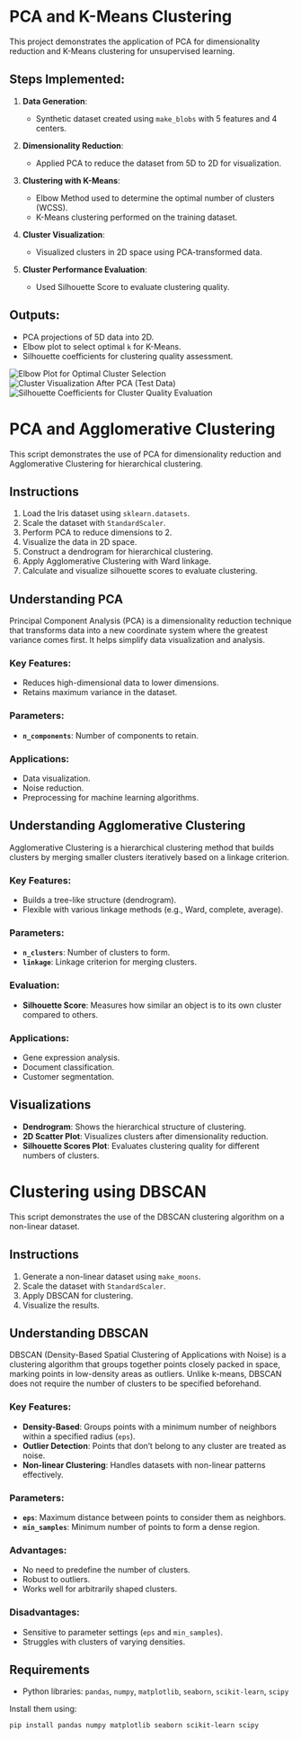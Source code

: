 # PCA and K-Means Clustering

This project demonstrates the application of PCA for dimensionality reduction and K-Means clustering for unsupervised learning.

## Steps Implemented:

1. **Data Generation**:
   - Synthetic dataset created using `make_blobs` with 5 features and 4 centers.

2. **Dimensionality Reduction**:
   - Applied PCA to reduce the dataset from 5D to 2D for visualization.

3. **Clustering with K-Means**:
   - Elbow Method used to determine the optimal number of clusters (WCSS).
   - K-Means clustering performed on the training dataset.

4. **Cluster Visualization**:
   - Visualized clusters in 2D space using PCA-transformed data.

5. **Cluster Performance Evaluation**:
   - Used Silhouette Score to evaluate clustering quality.

## Outputs:
- PCA projections of 5D data into 2D.
- Elbow plot to select optimal `k` for K-Means.
- Silhouette coefficients for clustering quality assessment.

![Elbow Plot for Optimal Cluster Selection](screenshot/download2.png)
![Cluster Visualization After PCA (Test Data)](screenshot/download.png)
![Silhouette Coefficients for Cluster Quality Evaluation](screenshot/download1.png)
#
#

# PCA and Agglomerative Clustering

This script demonstrates the use of PCA for dimensionality reduction and Agglomerative Clustering for hierarchical clustering.


## Instructions
1. Load the Iris dataset using `sklearn.datasets`.
2. Scale the dataset with `StandardScaler`.
3. Perform PCA to reduce dimensions to 2.
4. Visualize the data in 2D space.
5. Construct a dendrogram for hierarchical clustering.
6. Apply Agglomerative Clustering with Ward linkage.
7. Calculate and visualize silhouette scores to evaluate clustering.

## Understanding PCA
Principal Component Analysis (PCA) is a dimensionality reduction technique that transforms data into a new coordinate system where the greatest variance comes first. It helps simplify data visualization and analysis.

### Key Features:
- Reduces high-dimensional data to lower dimensions.
- Retains maximum variance in the dataset.

### Parameters:
- **`n_components`**: Number of components to retain.

### Applications:
- Data visualization.
- Noise reduction.
- Preprocessing for machine learning algorithms.

## Understanding Agglomerative Clustering
Agglomerative Clustering is a hierarchical clustering method that builds clusters by merging smaller clusters iteratively based on a linkage criterion.

### Key Features:
- Builds a tree-like structure (dendrogram).
- Flexible with various linkage methods (e.g., Ward, complete, average).

### Parameters:
- **`n_clusters`**: Number of clusters to form.
- **`linkage`**: Linkage criterion for merging clusters.

### Evaluation:
- **Silhouette Score**: Measures how similar an object is to its own cluster compared to others.

### Applications:
- Gene expression analysis.
- Document classification.
- Customer segmentation.

## Visualizations
- **Dendrogram**: Shows the hierarchical structure of clustering.
- **2D Scatter Plot**: Visualizes clusters after dimensionality reduction.
- **Silhouette Scores Plot**: Evaluates clustering quality for different numbers of clusters.
#
#

# Clustering using DBSCAN

This script demonstrates the use of the DBSCAN clustering algorithm on a non-linear dataset.

## Instructions
1. Generate a non-linear dataset using `make_moons`.
2. Scale the dataset with `StandardScaler`.
3. Apply DBSCAN for clustering.
4. Visualize the results.

## Understanding DBSCAN
DBSCAN (Density-Based Spatial Clustering of Applications with Noise) is a clustering algorithm that groups together points closely packed in space, marking points in low-density areas as outliers. Unlike k-means, DBSCAN does not require the number of clusters to be specified beforehand. 

### Key Features:
- **Density-Based**: Groups points with a minimum number of neighbors within a specified radius (`eps`).
- **Outlier Detection**: Points that don’t belong to any cluster are treated as noise.
- **Non-linear Clustering**: Handles datasets with non-linear patterns effectively.

### Parameters:
- **`eps`**: Maximum distance between points to consider them as neighbors.
- **`min_samples`**: Minimum number of points to form a dense region.

### Advantages:
- No need to predefine the number of clusters.
- Robust to outliers.
- Works well for arbitrarily shaped clusters.

### Disadvantages:
- Sensitive to parameter settings (`eps` and `min_samples`).
- Struggles with clusters of varying densities.



## Requirements
- Python libraries: `pandas`, `numpy`, `matplotlib`, `seaborn`, `scikit-learn`, `scipy`

Install them using:
```bash
pip install pandas numpy matplotlib seaborn scikit-learn scipy
```